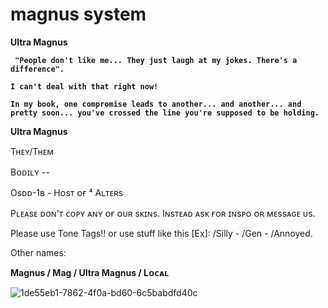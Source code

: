# magnus system
**Ultra Magnus**


**` "People don't like me... They just laugh at my jokes. There's a difference".`**

**`I can't deal with that right now!`**

**`In my book, one compromise leads to another... and another... and pretty soon... you've crossed the line you're supposed to be holding.`**

**Ultra Magnus**

Tʜᴇʏ/Tʜᴇᴍ

Bᴏᴅɪʟʏ --

Osᴅᴅ-1ʙ - Hᴏsᴛ ᴏғ ⁴ Aʟᴛᴇʀs

Pʟᴇᴀsᴇ ᴅᴏɴ'ᴛ ᴄᴏᴘʏ ᴀɴʏ ᴏғ ᴏᴜʀ sᴋɪɴs. Iɴsᴛᴇᴀᴅ ᴀsᴋ ғᴏʀ ɪɴsᴘᴏ ᴏʀ ᴍᴇssᴀɢᴇ ᴜs.

Please use Tone Tags!! or use stuff like this [Ex]: /Silly - /Gen - /Annoyed.

Other names:

**Magnus / Mag / Ultra Magnus / Lᴏᴄᴀʟ**






![1de55eb1-7862-4f0a-bd60-6c5babdfd40c](https://github.com/user-attachments/assets/5f6b6be4-c439-4a28-af0e-f679c9f0316e)





